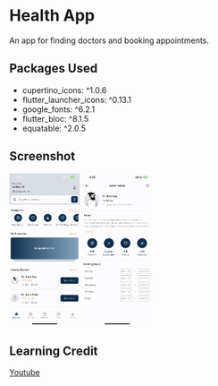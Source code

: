 # Health App

An app for finding doctors and booking appointments.

## Packages Used
  * cupertino_icons: ^1.0.6
  * flutter_launcher_icons: ^0.13.1
  * google_fonts: ^6.2.1
  * flutter_bloc: ^8.1.5
  * equatable: ^2.0.5

## Screenshot
<img alt="screenshot" src="https://github.com/SubhanAli94/Health-App/blob/main/screenshots/sc1.jpeg" width="25%" /> <img alt="screenshot" src="https://github.com/SubhanAli94/Health-App/blob/main/screenshots/sc2.jpeg" width="25%" />

## Learning Credit
[Youtube](https://www.youtube.com/@MaxonFlutter)
